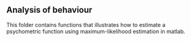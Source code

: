 ## Analysis of behaviour

This folder contains functions that illustrates how to estimate a psychometric function using maximum-likelihood estimation in matlab.
